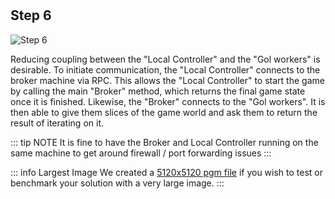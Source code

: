 <!--@include: index.md-->
#

## Step 6

![Step 6](/assets/cw_diagrams-Distributed_6.png)

Reducing coupling between the "Local Controller" and the "Gol workers" is desirable.
To initiate communication, the "Local Controller" connects to the broker machine via RPC.
This allows the "Local Controller" to start the game by calling the main "Broker" method, which returns the final game state once it is finished.
Likewise, the "Broker" connects to the "Gol workers".
It is then able to give them slices of the game world and ask them to return the result of iterating on it.

::: tip NOTE
It is fine to have the Broker and Local Controller running on the same machine to get around firewall / port forwarding issues
:::

::: info Largest Image
We created a [5120x5120 pgm file](http://seis.bristol.ac.uk/~sh1670/5120x5120.pgm) if you wish to test or benchmark your solution with a very large image.
:::
